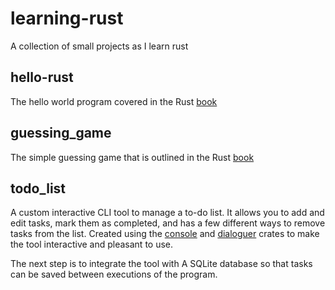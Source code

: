 # learning-rust
A collection of small projects as I learn rust

## hello-rust
The hello world program covered in the Rust [book](https://doc.rust-lang.org/book/ch01-02-hello-world.html)

## guessing_game
The simple guessing game that is outlined in the Rust [book](https://doc.rust-lang.org/book/ch02-00-guessing-game-tutorial.html)

## todo_list
A custom interactive CLI tool to manage a to-do list. It allows you to add and edit tasks, mark them as completed, and has a few different ways to remove tasks from the list. Created using the [console](https://crates.io/crates/console) and [dialoguer](https://crates.io/crates/dialoguer) crates to make the tool interactive and pleasant to use. 

The next step is to integrate the tool with A SQLite database so that tasks can be saved between executions of the program.
